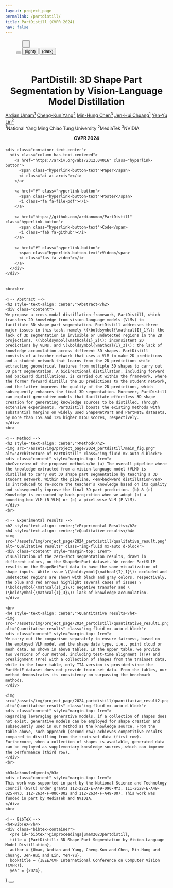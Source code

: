 ```yaml
---
layout: project_page
permalink: /partdistill/
title: PartDistill (CVPR 2024)
nav: false
---
```

<!-- Head -->
<head>
<meta charset="utf-8">
<meta name="viewport" content="width=device-width, initial-scale=1.0, shrink-to-fit=yes">
<meta http-equiv="X-UA-Compatible" content="IE=edge">
<title>{{page.title}}</title>
</head>

          
<!-- sticky-top or fixed-top-->
 

<!-- <nav class="project-page-nav"  style="text-align: center; width:100%; background-color: #fff; box-shadow: 0 2px 5px rgba(0, 0, 0, 0.1);"> -->
<nav class="project-page-nav">
  <ul style="margin: 0.3rem">
    <li style="display: inline-block;">
      <div class="project-page-home-button">
          <a href="{{site.url}}" target="_self" class="hyperlink">
            <i class="fas fa-home home-icon"></i>
          </a>
      </div>
    </li>
    <li style="display: inline-block;">
      <button id="back-to-top" class="project-page-home-button">
        <i class="fas fa-arrow-up"></i>
      </button>
    </li>
    <li style="display: inline-block;">
      <div class="theme-container">
        <button id="theme-button" style="padding: 10px 10px;" title="Change theme">
          <i class="fas fa-lightbulb"></i>
        </button>
          <div class="theme-options">
            <button id="light-button">
              <i class="ti ti-sun-filled" id="light-icon"></i> (light)
              </button>
            <button id="dark-button">
              <i class="ti ti-moon-filled" id="dark-icon"></i> (dark)
            </button>
          </div>
      </div>
    </li>
  </ul>
</nav>

<br>

<body>
  <div class="container research">
    <!-- Title and authors -->
    <h1 style="text-align: center; font-weight: bold; margin-bottom:0.9rem;">PartDistill: 3D Shape Part Segmentation by Vision-Language Model Distillation</h1>
    <div class="author"> 
      <a href="https://ardianumam.github.io/">Ardian Umam<sup>1</sup></a> 
      <a href="https://scholar.google.com/citations?user=Ke4_ozgAAAAJ&hl=en&oi=sra">Cheng-Kun Yang<sup>2</sup></a>
      <a href="https://minhungchen.netlify.app/">Min-Hung Chen<sup>3</sup></a>
      <a href="https://www.cs.nycu.edu.tw/members/detail/jchuang">Jen-Hui Chuang<sup>1</sup></a> 
      <a href="https://sites.google.com/site/yylinweb/">Yen-Yu Lin<sup>2</sup></a>
    </div>
    <div class="author"><sup>1</sup>National Yang Ming Chiao Tung University <sup>2</sup>MediaTek <sup>3</sup>NVIDIA</div>
    <h4 style="text-align: center; font-weight: bold; margin-top: 0.9rem">CVPR 2024</h4>
    <!-- Hyperlink buttons -->
    <!-- <div class="row text-center">
      <div class="col d-flex justify-content-center">
        <a href="https://arxiv.org/abs/2312.04016" class="hyperlink-button">
          <span class="hyperlink-button-text">Paper</span>
          <i class="ai ai-arxiv"></i>
        </a>
        <a href="#" class="hyperlink-button">
          <span class="hyperlink-button-text">Poster</span>
          <i class="fa fa-file-pdf"></i>
        </a>
        <a href="https://github.com/ardianumam/PartDistill" class="hyperlink-button">
          <span class="hyperlink-button-text">Code</span>
          <i class="fab fa-github"></i>
        </a>
        <a href="#" class="hyperlink-button">
          <span class="hyperlink-button-text">Video</span>
          <i class="fas fa-video"></i>
        </a>
      </div>
    </div> -->

    <div class="container text-center">
      <div class="column has-text-centered">
        <a href="https://arxiv.org/abs/2312.04016" class="hyperlink-button">
          <span class="hyperlink-button-text">Paper</span>
          <i class="ai ai-arxiv"></i>
        </a>
      
        <a href="#" class="hyperlink-button">
          <span class="hyperlink-button-text">Poster</span>
          <i class="fa fa-file-pdf"></i>
        </a>
      
        <a href="https://github.com/ardianumam/PartDistill" class="hyperlink-button">
          <span class="hyperlink-button-text">Code</span>
          <i class="fab fa-github"></i>
        </a>
      
        <a href="#" class="hyperlink-button">
          <span class="hyperlink-button-text">Video</span>
          <i class="fas fa-video"></i>
        </a>
      </div>
    </div>
  

    <br><br>

    <!-- Abstract -->
    <h2 style="text-align: center;">Abstract</h2>
    <div class="content">
    We propose a cross-modal distillation framework, PartDistill, which transfers 2D knowledge from vision-language models (VLMs) to facilitate 3D shape part segmentation. PartDistill addresses three major issues in this task, namely \(\boldsymbol{\mathcal{I}_1}\): the lack of 3D segmentation in invisible or undetected regions in the 2D projections, \(\boldsymbol{\mathcal{I}_2}\): inconsistent 2D predictions by VLMs, and \(\boldsymbol{\mathcal{I}_3}\): the lack of knowledge accumulation across different 3D shapes. PartDistill consists of a teacher network that uses a VLM to make 2D predictions and a student network that learns from the 2D predictions while extracting geometrical features from multiple 3D shapes to carry out 3D part segmentation. A bidirectional distillation, including forward and backward distillations, is carried out within the framework, where the former forward distills the 2D predictions to the student network, and the latter improves the quality of the 2D predictions, which subsequently enhances the final 3D segmentation. Moreover, PartDistill can exploit generative models that facilitate effortless 3D shape creation for generating knowledge sources to be distilled. Through extensive experiments, PartDistill boosts the existing methods with substantial margins on widely used ShapeNetPart and PartNetE datasets, by more than 15% and 12% higher mIoU scores, respectively.
    </div>
    <br>

    <!-- Method -->
    <h2 style="text-align: center;">Method</h2>
    <img src="/assets/img/project_page/2024_partdistill/main_fig.png" alt="Architecture of PartDistill" class="img-fluid mx-auto d-block">
    <div class="content" style="margin-top: 1rem">
    <b>Overview of the proposed method.</b> (a) The overall pipeline where the knowledge extracted from a vision-language model (VLM) is distilled to carry out 3D shape part segmentation by teaching a 3D student network. Within the pipeline, <em>backward distillation</em> is introduced to re-score the teacher’s knowledge based on its quality and subsequently improve the final 3D part prediction. (b) & (c) Knowledge is extracted by back-projection when we adopt (b) a bounding-box VLM (B-VLM) or (c) a pixel-wise VLM (P-VLM).
    </div>
    <br>

    <!-- Experimental results -->
    <h2 style="text-align: center;">Experimental Results</h2>
    <h4 style="text-align: center;">Qualitative results</h4>
    <img src="/assets/img/project_page/2024_partdistill/qualitative_result.png" alt="Qualitative results" class="img-fluid mx-auto d-block">
    <div class="content" style="margin-top: 1rem">
    Visualization of the zero-shot segmentation results, drawn in different colors, on the ShapeNetPart dataset. We render PartSLIP results on the ShapeNetPart data to have the same visualization of shape inputs. While issue \(\boldsymbol{\mathcal{I}_1}\): occluded and undetected regions are shown with black and gray colors, respectively, the blue and red arrows highlight several cases of issues \(\boldsymbol{\mathcal{I}_2}\): negative transfer and \(\boldsymbol{\mathcal{I}_3}\): lack of knowledge accumulation.
    </div>

    <br>
    <h4 style="text-align: center;">Quantitative results</h4>
    <img src="/assets/img/project_page/2024_partdistill/quantitative_result1.png" alt="Quantitative results" class="img-fluid mx-auto d-block">
    <div class="content" style="margin-top: 1rem">
    We carry out the comparison separately to ensure fairness, based on the employed VLM model and the shape data type, i.e., point cloud or mesh data, as shown in above tables. In the upper table, we provide two versions of our method, including test-time alignment (TTA) and prealignment (Pre) with a collection of shapes from the trainset data, while in the lower table, only TTA version is provided since the PartNetE dataset does not provide train-set data. From the tables, our method demonstrates its consistency on surpassing the benchmark methods. 
    </div>

    <img src="/assets/img/project_page/2024_partdistill/quantitative_result2.png" alt="Quantitative results" class="img-fluid mx-auto d-block">
    <div class="content" style="margin-top: 1rem">
    Regarding leveraging generative models, if a collection of shapes does not exist, generative models can be employed for shape creation and subsequently used in our method as the knowledge source. From the table above, such approach (second row) achieves competitive results compared to distilling from the train-set data (first row). Furthermore, when a collection of shapes is available, generated data can be employed as supplementary knowledge sources, which can improve the performance (third row).
    </div>
    <br>

    <h3>Acknowledgment</h3>
    <div class="content" style="margin-top: 1rem">
    This work was supported in part by the National Science and Technology Council (NSTC) under grants 112-2221-E-A49-090-MY3, 111-2628-E-A49-025-MY3, 112-2634-F-006-002 and 112-2634-F-A49-007. This work was funded in part by MediaTek and NVIDIA.
    </div>
    <br>
    
    <!-- BibTeX -->
    <h4>BibTeX</h4>
    <div class="bibtex-container">
      <pre id="bibtex">@inproceedings{umam2023partdistill,
      title = {PartDistill: 3D Shape Part Segmentation by Vision-Language Model Distillation},
      author = {Umam, Ardian and Yang, Cheng-Kun and Chen, Min-Hung and Chuang, Jen-Hui and Lin, Yen-Yu},
      booktitle = {IEEE/CVF International Conference on Computer Vision (CVPR)},
      year = {2024},
}</pre>
      <button onclick="copyBibtex()" class="copy-btn">
      <i class="fas fa-copy"></i>
      </button>
    </div>

  </div>

  <!-- Javascript -->
  <script>
    function copyBibtex() {
      var bibtexText = document.getElementById("bibtex").innerText;
      navigator.clipboard.writeText(bibtexText)
      .then(() => {
      // Change the copy icon to a check icon
      var copyBtn = document.querySelector('.copy-btn i');
      copyBtn.classList.remove('fa-copy');
      copyBtn.classList.add('fa-clipboard-check');

      // Optional: Reset the icon back to copy after some time
      setTimeout(() => {
      copyBtn.classList.remove('fa-clipboard-check');
      copyBtn.classList.add('fa-copy');
      }, 2000); // Resets after 2 seconds
      })
      .catch(err => console.error('Error copying BibTeX: ', err));
      }

    const backToTopButton = document.getElementById("back-to-top");
    backToTopButton.addEventListener("click", () => {
      window.scrollTo({ top: 0, behavior: "smooth" });
    });
  </script>

</body>